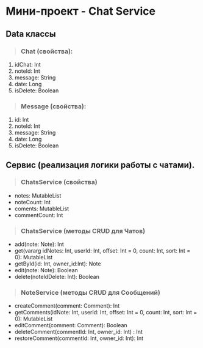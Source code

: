 # Мини-проект - Chat Service
## Data классы
>### Chat (свойства):
1. idChat: Int
2. noteId: Int
3. message: String
4. date: Long
5. isDelete: Boolean
>### Message (свойства):
1. id: Int
2. noteId: Int
3. message: String
4. date: Long
5. isDelete: Boolean
## Сервис (реализация логики работы с чатами).
>### ChatsService (свойства)
- notes: MutableList<Note>
- noteCount: Int
- coments: MutableList<Comment>
- commentCount: Int
>### ChatsService (методы CRUD для Чатов)
- add(note: Note): Int
- get(vararg idNotes: Int, userId: Int, offset: Int = 0, count: Int, sort: Int = 0): MutableList<Note>
- getById(id: Int, owner_id:Int): Note
- edit(note: Note): Boolean
- delete(noteIdDelete: Int): Boolean
>### NoteServiсe (методы CRUD для Сообщений)
- createComment(comment: Comment): Int
- getComments(idNote: Int, userId: Int, offset: Int = 0, count: Int, sort: Int = 0): MutableList<Comment>
- editComment(comment: Comment): Boolean
- deleteComment(commentId: Int, owner_id: Int) : Int
- restoreComment(commentId: Int, owner_id: Int): Int